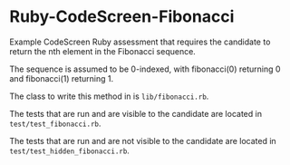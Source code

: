# Ruby-CodeScreen-Fibonacci
Example CodeScreen Ruby assessment that requires the candidate to return the nth element in the Fibonacci sequence.

The sequence is assumed to be 0-indexed, with fibonacci(0) returning 0 and fibonacci(1) returning 1.

The class to write this method in is `lib/fibonacci.rb`.

The tests that are run and are visible to the candidate are located in `test/test_fibonacci.rb`.

The tests that are run and are not visible to the candidate are located in `test/test_hidden_fibonacci.rb`.
